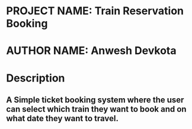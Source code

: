# PROJECT NAME: Train Reservation Booking
# AUTHOR NAME: Anwesh Devkota
# Description
## A Simple ticket booking system where the user can select which train they want to book and on what date they want to travel. 
